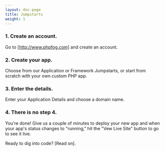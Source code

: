 ```yaml
---
layout: doc-page
title: Jumpstarts
weight: 1
---
```


### 1. Create an account.

Go to [http://www.phpfog.com] and create an account.

### 2. Create your app.

Choose from our Application or Framework Jumpstarts, or start from scratch with your own custom PHP app.

### 3. Enter the details.

Enter your Application Details and choose a domain name. 

### 4. There is no step 4. 

You're done! Give us a couple of minutes to deploy your new app and when your app's status changes to "running," hit the "Vew Live Site" button to go to see it live.

Ready to dig into code? [Read on].
